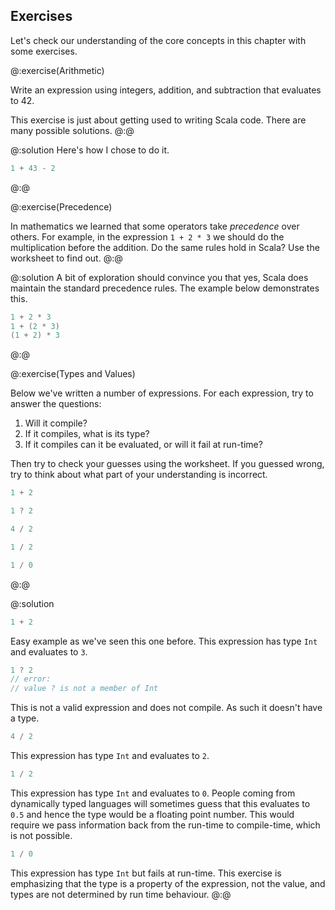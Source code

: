 ## Exercises

Let's check our understanding of the core concepts in this chapter with some exercises.

@:exercise(Arithmetic)

Write an expression using integers, addition, and subtraction that evaluates to 42.

This exercise is just about getting used to writing Scala code. There are many possible solutions.
@:@

@:solution
Here's how I chose to do it.

```scala mdoc
1 + 43 - 2
```
@:@


@:exercise(Precedence)

In mathematics we learned that some operators take *precedence* over others. For example, in the expression `1 + 2 * 3` we should do the multiplication before the addition. Do the same rules hold in Scala? Use the worksheet to find out.
@:@

@:solution
A bit of exploration should convince you that yes, Scala does maintain the standard precedence rules. The example below demonstrates this.

```scala mdoc
1 + 2 * 3
1 + (2 * 3)
(1 + 2) * 3
```
@:@


@:exercise(Types and Values)

Below we've written a number of expressions. For each expression, try to answer the questions:

1. Will it compile?
2. If it compiles, what is its type?
3. If it compiles can it be evaluated, or will it fail at run-time?

Then try to check your guesses using the worksheet. If you guessed wrong, try to think about what part of your understanding is incorrect. 

```scala mdoc:silent
1 + 2
```

```scala mdoc:silent:fail
1 ? 2
```

```scala mdoc:silent
4 / 2
```

```scala mdoc:silent
1 / 2
```

```scala
1 / 0
```
@:@

@:solution
```scala
1 + 2
```

Easy example as we've seen this one before. This expression has type `Int` and evaluates to `3`.


```scala
1 ? 2
// error:
// value ? is not a member of Int
```

This is not a valid expression and does not compile. As such it doesn't have a type.

```scala mdoc
4 / 2
```

This expression has type `Int` and evaluates to `2`.

```scala mdoc
1 / 2
```

This expression has type `Int` and evaluates to `0`. People coming from dynamically typed languages will sometimes guess that this evaluates to `0.5` and hence the type would be a floating point number. This would require we pass information back from the run-time to compile-time, which is not possible.

```scala mdoc:crash
1 / 0
```

This expression has type `Int` but fails at run-time. This exercise is emphasizing that the type is a property of the expression, not the value, and types are not determined by run time behaviour.
@:@
